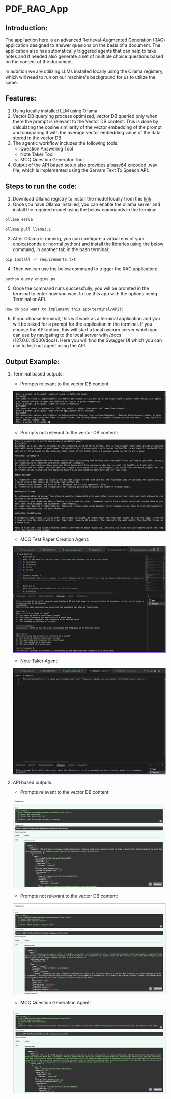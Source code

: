 # PDF_RAG_App

## Introduction:
The appliaction here is an advanced Retrieval-Augmented Generation (RAG) application designed to answer quesions on the basis of a document. The application also has automatically triggered agents that can help to take notes and if needed also generate a set of multiple choice questions based on the content of the document.

In addition we are utilizing LLMs installed locally using the Ollama registery, which will need to run on our machine's background for us to utilize the same.

## Features:

1. Using locally installed LLM using Ollama
2. Vector DB querying process optimized, vector DB queried only when there the prompt is relevant to the Vector DB content. This is done by calculating the cosine similarity of the vector embedding of the prompt and comparing it with the average vector embedding value of the data stored in the vector DB.
3. The agentic workflow includes the following tools:
    - Question Answering Tool
    - Note Taker Tool
    - MCQ Question Generator Tool
4. Output of the API based setup also provides a base64 encoded .wav file, which is implemented using the Sarvam Text To Speech API.

## **Steps to run the code:**

1. Download Ollama registry to install the model locally from this [link](https://ollama.com/download/linux)
2. Once you have Ollama installed, you can enable the ollama server and install the required model using the below commands in the termina:

```
ollama serve
```

```
ollama pull llama3.1
```
3. After Ollama is running, you can configure a virtual env of your choice(conda or normal python) and install the libraries using the below command, in another tab in the bash terminal:

```
pip install -r requirements.txt
```
4. Then we can use the below command to trigger the RAG application:

```
python query_engine.py
```
5. Once the command runs successfully, you will be promted in the terminal to enter how you want to tun this app with the options being Terminal or API.

```
How do you want to implement this app(terminal/API):
```
6. If you choose terminal, this will work as a terminal application and you will be asked for a prompt for the application in the terminal. If you choose the API option, this will start a local uvicorn server which you can use by navigating to the local server with /docs (127.0.0.1:8000/docs). Here you will find the Swagger UI which you can use to test out agent using the API.

## Output Example:

1. Terminal based outputs:
    
    - Prompts relevant to the vector DB content:
    
    ![Terminal Output 1](./images/terminal_output4.png)

    - Prompts not relevant to the vector DB content:

    ![Terminal Output 2](./images/terminal_output1.png)

    - MCQ Test Paper Creation Agent:

    ![Terminal Output 3](./images/terminal_output3.png)

    - Note Taker Agent:

    ![Terminal Output 4](./images/terminal_output2.png)

2. API based outputs:

    - Prompts relevant to the vector DB content:
    
    ![API Output 1](./images/api_output3.png)

    - Prompts not relevant to the vector DB content:

    ![API Output 2](./images/api_output1.png)

    - MCQ Question Generation Agent:

    ![API Output 3](./images/api_output2.png)








